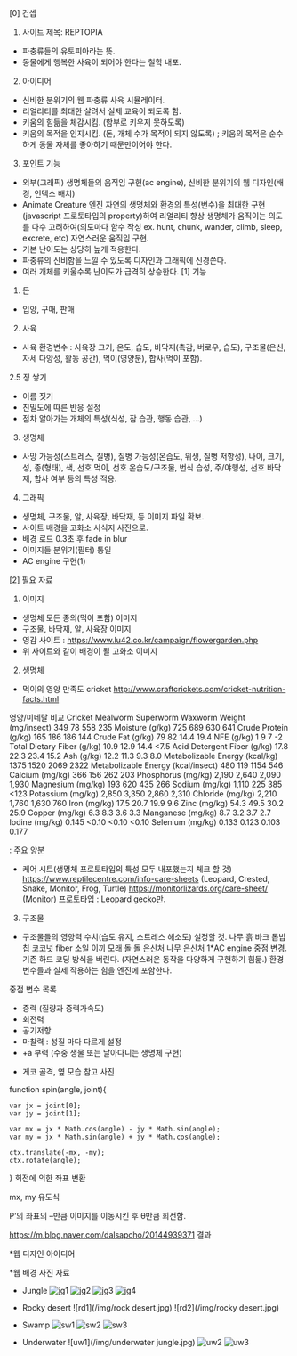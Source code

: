 [0] 컨셉
1. 사이트 제목: REPTOPIA
 - 파충류들의 유토피아라는 뜻.
 - 동물에게 행복한 사육이 되어야 한다는 철학 내포.

2. 아이디어
 - 신비한 분위기의 웹 파충류 사육 시뮬레이터.
 - 리얼리티를 최대한 살려서 실제 교육이 되도록 함.
 - 키움의 힘듦을 체감시킴. (함부로 키우지 못하도록)
 - 키움의 목적을 인지시킴. (돈, 개체 수가 목적이 되지 않도록)
 ; 키움의 목적은 순수하게 동물 자체를 좋아하기 때문만이어야 한다. 

3. 포인트 기능
 - 외부(그래픽)
  생명체들의 움직임 구현(ac engine), 신비한 분위기의 웹 디자인(배경, 인덱스 배치)
 - Animate Creature 엔진
  자연의 생명체와 환경의 특성(변수)을 최대한 구현(javascript 프로토타입의 property)하여 리얼리티 향상
  생명체가 움직이는 의도를 다수 고려하여(의도마다 함수 작성 ex. hunt, chunk, wander, climb, sleep, excrete, etc) 자연스러운 움직임 구현.
  - 기본 난이도는 상당히 높게 적용한다.
  - 파충류의 신비함을 느낄 수 있도록 디자인과 그래픽에 신경쓴다.
  - 여러 개체를 키울수록 난이도가 급격히 상승한다.
[1] 기능
1. 돈
 - 입양, 구매, 판매

2. 사육
 - 사육 환경변수 : 사육장 크기, 온도, 습도, 바닥재(촉감, 버로우, 습도), 구조물(은신, 자세 다양성, 활동 공간), 먹이(영양분), 합사(먹이 포함).

2.5 정 쌓기
 - 이름 짓기
 - 친밀도에 따른 반응 설정
 - 점차 알아가는 개체의 특성(식성, 잠 습관, 행동 습관, ...)

3. 생명체
 - 사망 가능성(스트레스, 질병), 질병 가능성(온습도, 위생, 질병 저항성), 나이, 크기, 성, 종(형태), 색, 선호 먹이, 선호 온습도/구조물, 번식 습성, 주/야행성, 선호 바닥재, 합사 여부 등의 특성 적용.

4. 그래픽
 - 생명체, 구조물, 알, 사육장, 바닥재, 등 이미지 파일 확보.
 - 사이트 배경을 고화소 서식지 사진으로.
 - 배경 로드 0.3초 후 fade in blur
 - 이미지들 분위기(필터) 통일
 - AC engine 구현(1)

[2] 필요 자료
1. 이미지
 - 생명체 모든 종의(먹이 포함) 이미지
 - 구조물, 바닥재, 알, 사육장 이미지
 - 영감 사이트 : https://www.lu42.co.kr/campaign/flowergarden.php 
 - 위 사이트와 같이 배경이 될 고화소 이미지

2. 생명체
 - 먹이의 영양 만족도
  cricket http://www.craftcrickets.com/cricket-nutrition-facts.html

영양/미네랄 비교
Cricket
Mealworm
Superworm
Waxworm
Weight (mg/insect)
349
78
558
235
Moisture (g/kg)
725
689
630
641
Crude Protein (g/kg)
165
186
186
144
Crude Fat (g/kg)
79
82
14.4
19.4
NFE (g/kg)
1
9
7
-2
Total Dietary Fiber (g/kg)
10.9
12.9
14.4
<7.5
Acid Detergent Fiber (g/kg)
17.8
22.3
23.4
15.2
Ash (g/kg)
12.2
11.3
9.3
8.0
Metabolizable Energy (kcal/kg)
1375
1520
2069
2322
Metabolizable Energy (kcal/insect)
480
119
1154
546
Calcium (mg/kg)
366
156
262
203
Phosphorus (mg/kg)
2,190
2,640
2,090
1,930
Magnesium (mg/kg)
193
620
435
266
Sodium (mg/kg)
1,110
225
385
<123
Potassium (mg/kg)
2,850
3,350
2,860
2,310
Chloride (mg/kg)
2,210
1,760
1,630
760
Iron (mg/kg)
17.5
20.7
19.9
9.6
Zinc (mg/kg)
54.3
49.5
30.2
25.9
Copper (mg/kg)
6.3
8.3
3.6
3.3
Manganese (mg/kg)
8.7
3.2
3.7
2.7
Iodine (mg/kg)
0.145
<0.10
<0.10
<0.10
Selenium (mg/kg)
0.133
0.123
0.103
0.177



: 주요 양분
 - 케어 시트(생명체 프로토타입의 특성 모두 내포했는지 체크 할 것)
 https://www.reptilecentre.com/info-care-sheets
(Leopard, Crested, Snake, Monitor, Frog, Turtle)
 https://monitorlizards.org/care-sheet/
(Monitor)
 프로토타입 : Leopard gecko만.
3. 구조물
 - 구조물들의 영향력 수치(습도 유지, 스트레스 해소도) 설정할 것.
  나무
  흙
  바크
  톱밥
  칩
  코코넛 fiber
  소일
  이끼
  모래
  돌
  돌 은신처
  나무 은신처
1*AC engine 중점 변경.
 기존 하드 코딩 방식을 버린다. (자연스러운 동작을 다양하게 구현하기 힘듦.)
 환경변수들과 실제 작용하는 힘을 엔진에 포함한다. 

 중점 변수 목록

  - 중력 (질량과 중력가속도)
  - 회전력
  - 공기저항
  - 마찰력 : 성질 마다 다르게 설정
  - +a 부력 (수중 생물 또는 날아다니는 생명체 구현)

* 게코 골격, 옆 모습 참고 사진






function spin(angle, joint){

    var jx = joint[0];
    var jy = joint[1];

    var mx = jx * Math.cos(angle) - jy * Math.sin(angle);
    var my = jx * Math.sin(angle) + jy * Math.cos(angle);

    ctx.translate(-mx, -my);
    ctx.rotate(angle);
}
회전에 의한 좌표 변환


mx, my 유도식

P’의 좌표의 –만큼 이미지를 이동시킨 후 θ만큼 회전함.

https://m.blog.naver.com/dalsapcho/20144939371
결과





*웹 디자인 아이디어


*웹 배경 사진 자료
 - Jungle
![jg1](/img/green-trees.jpg)
![jg2](/img/Jungle.jpg)
![jg3](/img/Jungle-Book.jpg)
![jg4](/img/Waterfall.jpg)


- Rocky desert
![rd1](/img/rock desert.jpg)
![rd2](/img/rocky desert.jpg)


- Swamp
![sw1](/img/swamp.jpg)
![sw2](/img/swamp2.jpg)
![sw3](/img/swamp_alligator.jpg)


 - Underwater
![uw1](/img/underwater jungle.jpg)
![uw2](/img/underwater.jpg)
![uw3](/img/underwaterfish.jpg)




